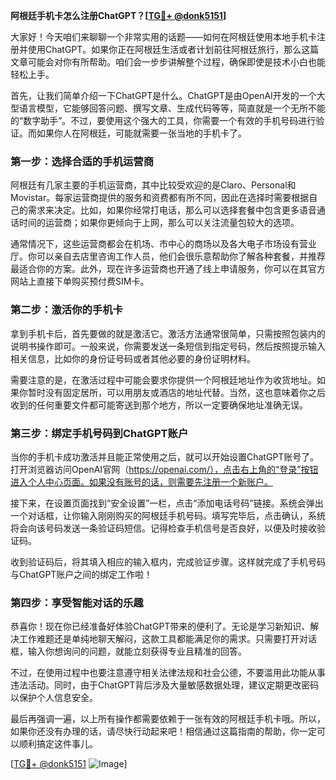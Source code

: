 **阿根廷手机卡怎么注册ChatGPT？[[TG💪+ @donk5151](https://t.me/s/donk5151)]**

大家好！今天咱们来聊聊一个非常实用的话题——如何在阿根廷使用本地手机卡注册并使用ChatGPT。如果你正在阿根廷生活或者计划前往阿根廷旅行，那么这篇文章可能会对你有所帮助。咱们会一步步讲解整个过程，确保即使是技术小白也能轻松上手。

首先，让我们简单介绍一下ChatGPT是什么。ChatGPT是由OpenAI开发的一个大型语言模型，它能够回答问题、撰写文章、生成代码等等，简直就是一个无所不能的“数字助手”。不过，要使用这个强大的工具，你需要一个有效的手机号码进行验证。而如果你人在阿根廷，可能就需要一张当地的手机卡了。

### 第一步：选择合适的手机运营商

阿根廷有几家主要的手机运营商，其中比较受欢迎的是Claro、Personal和Movistar。每家运营商提供的服务和资费都有所不同，因此在选择时需要根据自己的需求来决定。比如，如果你经常打电话，那么可以选择套餐中包含更多语音通话时间的运营商；如果你更倾向于上网，那么可以关注流量包较大的选项。

通常情况下，这些运营商都会在机场、市中心的商场以及各大电子市场设有营业厅。你可以亲自去店里咨询工作人员，他们会很乐意帮助你了解各种套餐，并推荐最适合你的方案。此外，现在许多运营商也开通了线上申请服务，你可以在其官方网站上直接下单购买预付费SIM卡。

### 第二步：激活你的手机卡

拿到手机卡后，首先要做的就是激活它。激活方法通常很简单，只需按照包装内的说明书操作即可。一般来说，你需要发送一条短信到指定号码，然后按照提示输入相关信息，比如你的身份证号码或者其他必要的身份证明材料。

需要注意的是，在激活过程中可能会要求你提供一个阿根廷地址作为收货地址。如果你暂时没有固定居所，可以用朋友或酒店的地址代替。当然，这也意味着你之后收到的任何重要文件都可能寄送到那个地方，所以一定要确保地址准确无误。

### 第三步：绑定手机号码到ChatGPT账户

当你的手机卡成功激活并且能正常使用之后，就可以开始设置ChatGPT账号了。打开浏览器访问OpenAI官网（https://openai.com/），点击右上角的“登录”按钮进入个人中心页面。如果没有账号的话，则需要先注册一个新账户。

接下来，在设置页面找到“安全设置”一栏，点击“添加电话号码”链接。系统会弹出一个对话框，让你输入刚刚购买的阿根廷手机号码。填写完毕后，点击确认，系统将会向该号码发送一条验证码短信。记得检查手机信号是否良好，以便及时接收验证码。

收到验证码后，将其填入相应的输入框内，完成验证步骤。这样就完成了手机号码与ChatGPT账户之间的绑定工作啦！

### 第四步：享受智能对话的乐趣

恭喜你！现在你已经准备好体验ChatGPT带来的便利了。无论是学习新知识、解决工作难题还是单纯地聊天解闷，这款工具都能满足你的需求。只需要打开对话框，输入你想询问的问题，就能立刻获得专业且精准的回答。

不过，在使用过程中也要注意遵守相关法律法规和社会公德，不要滥用此功能从事违法活动。同时，由于ChatGPT背后涉及大量敏感数据处理，建议定期更改密码以保护个人信息安全。

最后再强调一遍，以上所有操作都需要依赖于一张有效的阿根廷手机卡哦。所以，如果你还没有办理的话，请尽快行动起来吧！相信通过这篇指南的帮助，你一定可以顺利搞定这件事儿。

[[TG💪+ @donk5151](https://t.me/s/donk5151) ![Image](https://i.postimg.cc/rwNCRYN7/Snipaste-2025-04-30-17-27-05.png)]
